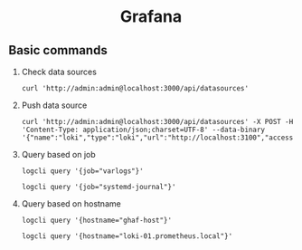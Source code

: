 <h1 style="text-align:center;"> Grafana</p>

## Basic commands

1. Check data sources
   ```
   curl 'http://admin:admin@localhost:3000/api/datasources'
   ```
2.  Push data source
    ```
    curl 'http://admin:admin@localhost:3000/api/datasources' -X POST -H 'Content-Type: application/json;charset=UTF-8' --data-binary '{"name":"loki","type":"loki","url":"http://localhost:3100","access":"proxy","isDefault":true,"database":"tsdb"}'
    ```

3. Query based on job
   ```
   logcli query '{job="varlogs"}'

   logcli query '{job="systemd-journal"}'
   ```

4. Query based on hostname
   ```
   logcli query '{hostname="ghaf-host"}'
   
   logcli query '{hostname="loki-01.prometheus.local"}'
   ```
